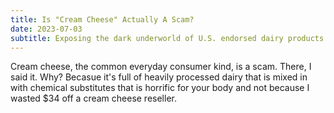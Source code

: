 ```yaml
---
title: Is "Cream Cheese" Actually A Scam?
date: 2023-07-03
subtitle: Exposing the dark underworld of U.S. endorsed dairy products.
---
```

Cream cheese, the common everyday consumer kind, is a scam. There, I said it. Why? Becasue it's full of heavily processed dairy that is mixed in with chemical substitutes that is horrific for your body and not because I wasted $34 off a cream cheese reseller. 